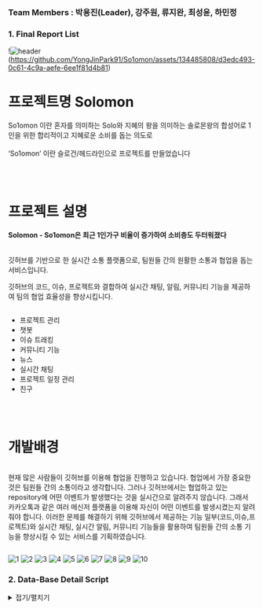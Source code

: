 

### Team Members : 박용진(Leader), 강주원, 류지완, 최성윤, 하민정 

### 1. Final Report List
!![header](https://capsule-render.vercel.app/api?type=waving&color=timeGradient&text=Welcome%20to%20So1omon%20Project%20👋&animation=twinkling&fontSize=35&fontAlignY=40&fontAlign=70&height=250)(https://github.com/YongJinPark91/So1omon/assets/134485808/d3edc493-0c61-4c9a-aefe-6ee1f81d4b81)

# 프로젝트명 Solomon


So1omon 이란 혼자를 의미하는 Solo와 지혜의 왕을 의미하는 솔로몬왕의 합성어로 1인을 위한 합리적이고 지혜로운 소비를 돕는 의도로
<br><br>
‘So1omon’ 이란 슬로건/헤드라인으로 프로젝트를 만들었습니다

<br><br>
# 프로젝트 설명

**Solomon - So1omon은 최근 1인가구 비율이 증가하여 소비층도 두터워졌다**
 
<br>
깃허브를 기반으로 한 실시간 소통 플랫폼으로, 팀원들 간의 원활한 소통과 협업을 돕는 서비스입니다. 

깃허브의 코드, 이슈, 프로젝트와 결합하여 실시간 채팅, 알림, 커뮤니티 기능을 제공하여 팀의 협업 효율성을 향상시킵니다.

 
 
  <div style="display:flex; flex-direction:row;">

 - 프로젝트 관리
 - 챗봇
 - 이슈 트래킹
 - 커뮤니티 기능
 - 뉴스
 - 실시간 채팅
 - 프로젝트 일정 관리
 - 친구 
 
</div>
<br><br>


# 개발배경
 <div style="display:flex; flex-direction:row;">

현재 많은 사람들이 깃허브를 이용해 협업을 진행하고 있습니다. 협업에서 가장 중요한 것은 팀원들 간의 소통이라고 생각합니다. 
 그러나 깃허브에서는 협업하고 있는 repository에 어떤 이벤트가 발생했다는 것을 실시간으로 알려주지 않습니다.
 그래서 카카오톡과 같은 여러 메신저 플랫폼을 이용해 자신이 어떤 이벤트를 발생시켰는지 알려줘야 합니다. 
 이러한 문제를 해결하기 위해 깃허브에서 제공하는 기능 일부(코드,이슈,프로젝트)와 실시간 채팅, 실시간 알림, 커뮤니티 기능들을 활용하여 팀원들 간의 소통 기능을 향상시킬 수 있는 서비스를 기획하였습니다.

</div>

 
![1](https://github.com/YongJinPark91/So1omon/assets/130638184/27243dcd-e6cf-4b03-b68f-976535ffbbc2)
![2](https://github.com/YongJinPark91/So1omon/assets/130638184/1e86738a-8efd-459e-9bd2-28c212b30f09)
![3](https://github.com/YongJinPark91/So1omon/assets/130638184/f99b4487-21df-41e2-b603-4022935079b1)
![4](https://github.com/YongJinPark91/So1omon/assets/130638184/38d640fa-9141-43ab-b9b5-30c04cc80008)
![5](https://github.com/YongJinPark91/So1omon/assets/130638184/12c72b76-e763-45a8-a57d-dc2196c86732)
![6](https://github.com/YongJinPark91/So1omon/assets/130638184/efe7b518-4d30-4796-a157-9fa951b19b06)
![7](https://github.com/YongJinPark91/So1omon/assets/130638184/9405dbb1-4850-4018-9df9-c1d743736f20)
![8](https://github.com/YongJinPark91/So1omon/assets/130638184/5cd1cc78-6f52-4045-b4d6-dddb1894271c)
![9](https://github.com/YongJinPark91/So1omon/assets/130638184/4a59493b-a72d-4302-a09a-d1702ec12630)
![10](https://github.com/YongJinPark91/So1omon/assets/130638184/3300f10d-ac31-41cd-b710-affbae8ab220)

### 2. Data-Base Detail Script
<details>
<summary>접기/펼치기</summary>
<pre>
 <code>
  -----------------삭제------------------
--접속유저의 모든테이블 및 제약조건 삭제
BEGIN
    FOR C IN (SELECT TABLE_NAME FROM USER_TABLES) LOOP
    EXECUTE IMMEDIATE ('DROP TABLE '||C.TABLE_NAME||' CASCADE CONSTRAINTS');
    END LOOP;
END;
/
--접속유저의 모든 시퀀스 삭제
BEGIN
FOR C IN (SELECT * FROM USER_SEQUENCES) LOOP
  EXECUTE IMMEDIATE 'DROP SEQUENCE '||C.SEQUENCE_NAME;
END LOOP;
END;
/
--접속유저의 모든 뷰 삭제
BEGIN
FOR C IN (SELECT * FROM USER_VIEWS) LOOP
  EXECUTE IMMEDIATE 'DROP VIEW '||C.VIEW_NAME;
END LOOP;
END;
/
--접속유저의 모든 트리거 삭제
BEGIN
FOR C IN (SELECT * FROM USER_TRIGGERS) LOOP
  EXECUTE IMMEDIATE 'DROP TRIGGER '||C.TRIGGER_NAME;
END LOOP;
END;
/

-- 사용자(MEMBER)
CREATE TABLE MEMBER(
    USER_NO NUMBER CONSTRAINT UNO_PK PRIMARY KEY,
    USER_ID VARCHAR2(15) CONSTRAINT UID_NN NOT NULL,
    USER_PWD VARCHAR2(20) CONSTRAINT UPWD_NN NOT NULL,
    USER_NAME VARCHAR2(20) CONSTRAINT UNAME_NN NOT NULL,
    NICKNAME VARCHAR2(30) CONSTRAINT NICKNAME_NN NOT NULL,
    ADDRESS VARCHAR2(100) CONSTRAINT ADDRESS_NN NOT NULL,
    EMAIL VARCHAR2(100) CONSTRAINT EMAIL_NN NOT NULL,
    PHONE VARCHAR2(13) CONSTRAINT PHONE_NN NOT NULL,
    POINT NUMBER DEFAULT 0,
    PROFILE VARCHAR2(100),
    ENROLL_DATE DATE DEFAULT SYSDATE,
    MODIFY_DATE DATE DEFAULT SYSDATE,
    STATUS VARCHAR2(1) DEFAULT 'Y'  CHECK (STATUS IN('Y', 'N')),
    USER_TOKEN VARCHAR2(4000),
    CONSTRAINT UID_UQ UNIQUE(USER_ID)
);

COMMENT ON COLUMN MEMBER.USER_NO IS '사용자번호';
COMMENT ON COLUMN MEMBER.USER_ID IS '아이디';
COMMENT ON COLUMN MEMBER.USER_PWD IS '비밀번호';
COMMENT ON COLUMN MEMBER.USER_NAME IS '이름';
COMMENT ON COLUMN MEMBER.NICKNAME IS '닉네임';
COMMENT ON COLUMN MEMBER.ADDRESS IS '주소';
COMMENT ON COLUMN MEMBER.EMAIL IS '이메일';
COMMENT ON COLUMN MEMBER.PHONE IS '휴대폰번호';
COMMENT ON COLUMN MEMBER.POINT IS '포인트';
COMMENT ON COLUMN MEMBER.PROFILE IS '프로필사진';
COMMENT ON COLUMN MEMBER.ENROLL_DATE IS '회원가입날짜';
COMMENT ON COLUMN MEMBER.MODIFY_DATE IS '회원수정날짜';
COMMENT ON COLUMN MEMBER.STATUS IS '상태(Y/N)';

CREATE SEQUENCE SEQ_UNO NOCACHE;

INSERT INTO MEMBER
VALUES(SEQ_UNO.NEXTVAL, 'admin', '1234', '관리자', '관리자', '서울시 강남구 역삼동', 'admin@kh.or.kr', '010-1234-5678', DEFAULT, NULL, DEFAULT, DEFAULT, DEFAULT, NULL);

INSERT INTO MEMBER
VALUES(SEQ_UNO.NEXTVAL, 'user01', 'pass01', '차은우', '얼굴천재', '서울시 강남구 청담동', 'cha@kh.or.kr', '010-1111-2222', DEFAULT, NULL, DEFAULT, DEFAULT, DEFAULT, NULL);

INSERT INTO MEMBER
VALUES(SEQ_UNO.NEXTVAL, 'user02', 'pass02', '장원영', '인형', '서울시 용산구 이촌동', 'jang@kh.or.kr', '010-2222-3333', DEFAULT, NULL, DEFAULT, DEFAULT, DEFAULT, NULL);

INSERT INTO MEMBER
VALUES(SEQ_UNO.NEXTVAL, 'user03', 'pass03', '박용진', '조장', '서울시 용산구', 'dragon@kh.or.kr', '010-4444-5555', DEFAULT, NULL, DEFAULT, DEFAULT, DEFAULT, NULL);

INSERT INTO MEMBER
VALUES(SEQ_UNO.NEXTVAL, 'user04', 'pass04', '하민정', '좁눈', '서울시 동작구 사당동', 'mmj@kh.or.kr', '010-6666-7777', DEFAULT, NULL, DEFAULT, DEFAULT, DEFAULT, NULL);


-- 상품 카테고리
CREATE TABLE CATEGORY(
    CATEGORY_NO NUMBER CONSTRAINT CTG_NO_PK PRIMARY KEY,
    CATEGORY_L VARCHAR2(100) CONSTRAINT CTG_L_NN NOT NULL,
    CATEGORY_S VARCHAR2(100),
    CATEGORY_STATUS VARCHAR2(1) DEFAULT 'Y'
);

COMMENT ON COLUMN CATEGORY.CATEGORY_NO IS '카테고리번호';
COMMENT ON COLUMN CATEGORY.CATEGORY_L IS '대분류';
COMMENT ON COLUMN CATEGORY.CATEGORY_S IS '소분류';
COMMENT ON COLUMN CATEGORY.CATEGORY_STATUS IS '카테고리상태';

CREATE SEQUENCE SEQ_CTGR NOCACHE;

INSERT INTO CATEGORY
VALUES(SEQ_CTGR.NEXTVAL, '침대', '침대프레임', DEFAULT);

INSERT INTO CATEGORY
VALUES(SEQ_CTGR.NEXTVAL, '침대', '매트리스', DEFAULT);

INSERT INTO CATEGORY
VALUES(SEQ_CTGR.NEXTVAL, '테이블·식탁·책상', '식탁', DEFAULT);

INSERT INTO CATEGORY
VALUES(SEQ_CTGR.NEXTVAL, '테이블·식탁·책상', '책상', DEFAULT);

INSERT INTO CATEGORY
VALUES(SEQ_CTGR.NEXTVAL, '테이블·식탁·책상', '좌식테이블', DEFAULT);

INSERT INTO CATEGORY
VALUES(SEQ_CTGR.NEXTVAL, '서랍·수납장', '서랍장', DEFAULT);

INSERT INTO CATEGORY
VALUES(SEQ_CTGR.NEXTVAL, '서랍·수납장', '수납장', DEFAULT);

INSERT INTO CATEGORY
VALUES(SEQ_CTGR.NEXTVAL, '서랍·수납장', '캐비닛', DEFAULT);

INSERT INTO CATEGORY
VALUES(SEQ_CTGR.NEXTVAL, '밀키트·간편식.', '밀키트', DEFAULT);

INSERT INTO CATEGORY
VALUES(SEQ_CTGR.NEXTVAL, '생필품', '세탁세제·유연제', DEFAULT);


-- 상품
CREATE TABLE PRODUCT(
    PRODUCT_NO VARCHAR2(10) CONSTRAINT PR_PK PRIMARY KEY,
    CATEGORY_NO NUMBER NOT NULL,
    PRODUCT_NAME VARCHAR2(300) CONSTRAINT PR_PR_NM NOT NULL,
    SALE NUMBER,
    DELIVERY NUMBER CONSTRAINT DEL_NN NOT NULL,
    COUNT NUMBER DEFAULT 0,
    PRODUCT_OPTION VARCHAR2(10) CONSTRAINT POPT_NN NOT NULL, 
    STATUS VARCHAR2(1) DEFAULT 'Y'  CHECK (STATUS IN('Y', 'N')),
    CONSTRAINT PR_CTGR_FK FOREIGN KEY (CATEGORY_NO) REFERENCES CATEGORY
);

COMMENT ON COLUMN PRODUCT.PRODUCT_NO IS '상품번호';
COMMENT ON COLUMN PRODUCT.CATEGORY_NO IS '카테고리번호';
COMMENT ON COLUMN PRODUCT.PRODUCT_NAME IS '상품명';
COMMENT ON COLUMN PRODUCT.SALE IS '할인률';
COMMENT ON COLUMN PRODUCT.DELIVERY IS '배송비';
COMMENT ON COLUMN PRODUCT.COUNT IS '조회수';
COMMENT ON COLUMN PRODUCT.PRODUCT_OPTION IS '옵션구분';
COMMENT ON COLUMN PRODUCT.STATUS IS '상태';

CREATE SEQUENCE SEQ_PNO NOCACHE;

INSERT INTO PRODUCT
VALUES('P' || SEQ_PNO.NEXTVAL, 1, '유사품에 속지마세요! 원조 어메이징 원목 침대 매트리스 깔판', 0.2, 50000, DEFAULT, '사이즈', DEFAULT);

INSERT INTO PRODUCT
VALUES('P' || SEQ_PNO.NEXTVAL, 3, '안나 원형 식탁테이블 600 700 800 1000 4type', 0, 25000, DEFAULT, '색상', DEFAULT);

INSERT INTO PRODUCT
VALUES('P' || SEQ_PNO.NEXTVAL, 6, '깔끔한 화이트 서랍장 3종', 0.1, 10000, DEFAULT, '색상', DEFAULT);

INSERT INTO PRODUCT
VALUES('P' || SEQ_PNO.NEXTVAL, 7, '따뜻하게 집에서! 베트남쌀국수 15팩/30팩', 0.2, 0, DEFAULT, '선택', DEFAULT);

INSERT INTO PRODUCT
VALUES('P' || SEQ_PNO.NEXTVAL, 10, '대용량 4L+리필 2600ml 초고농축 섬유유연제', 0, 0, DEFAULT, '선택', DEFAULT);

-- 상품옵션
CREATE TABLE OPTIONS(
    PRODUCT_NO VARCHAR2(10),
    OPTION_NAME VARCHAR2(100),
    STOCK NUMBER DEFAULT 0,
    PRICE NUMBER CONSTRAINT PRICE_NN NOT NULL,
    CONSTRAINT PNO_FK FOREIGN KEY (PRODUCT_NO) REFERENCES PRODUCT,
    CONSTRAINT OPTION_PK PRIMARY KEY(PRODUCT_NO, OPTION_NAME)
);

COMMENT ON COLUMN OPTIONS.PRODUCT_NO IS '상품번호';
COMMENT ON COLUMN OPTIONS.OPTION_NAME IS '옵션명';
COMMENT ON COLUMN OPTIONS.STOCK IS '재고';
COMMENT ON COLUMN OPTIONS.PRICE IS '가격';

--CREATE SEQUENCE SEQ_OPTNO NOCACHE;

INSERT INTO OPTIONS
VALUES('P2', '화이트', DEFAULT, 50000);

INSERT INTO OPTIONS
VALUES('P2', '블랙', DEFAULT, 50000);

INSERT INTO OPTIONS
VALUES('P3', '블루', DEFAULT, 75000);

INSERT INTO OPTIONS
VALUES('P3', '화이트', DEFAULT, 70000);

INSERT INTO OPTIONS
VALUES('P4', '15팩', DEFAULT, 25000);

INSERT INTO OPTIONS
VALUES('P4', '30팩', DEFAULT, 45000);

INSERT INTO OPTIONS
VALUES('P1', 'S', DEFAULT, 50000);

INSERT INTO OPTIONS
VALUES('P1', 'SS', DEFAULT, 55000);



--- 장바구니
CREATE TABLE CART(
    PRODUCT_NO VARCHAR2(10),
    USER_NO NUMBER,
    VOLUME NUMBER DEFAULT 1,
    FOREIGN KEY (USER_NO) REFERENCES MEMBER,
    FOREIGN KEY (PRODUCT_NO) REFERENCES PRODUCT,
    CONSTRAINT CART_PK PRIMARY KEY (PRODUCT_NO, USER_NO)
);

COMMENT ON COLUMN CART.PRODUCT_NO IS '상품번호';
COMMENT ON COLUMN CART.USER_NO IS '사용자번호';
COMMENT ON COLUMN CART.VOLUME IS '상품수량';

INSERT INTO CART
VALUES('P1', 2, DEFAULT);

INSERT INTO CART
VALUES('P2', 3, 2);

INSERT INTO CART
VALUES('P3', 1, DEFAULT);

INSERT INTO CART
VALUES('P4', 4, 3);


INSERT INTO CART
VALUES('P5', 5, DEFAULT);

-- 주문
CREATE TABLE ORDERS(
    ORDER_NO NUMBER CONSTRAINT ORDER_PK PRIMARY KEY,
    USER_NO NUMBER NOT NULL,
    TRACKING NUMBER CONSTRAINT TRACKING_NN NOT NULL,
    ORDER_DATE DATE DEFAULT SYSDATE,
    CASH_TYPE VARCHAR2(30) CONSTRAINT CASHTYPE_NN NOT NULL,
    STATUS VARCHAR2(1) DEFAULT 'Y'  CHECK (STATUS IN('Y', 'N')),
    ADDRESS VARCHAR2(4000) CONSTRAINT ADDR_NN NOT NULL,
    MEMBER_STATUS VARCHAR2(1) DEFAULT 'M',
    CONSTRAINT UNO_FK FOREIGN KEY (USER_NO) REFERENCES MEMBER
);

COMMENT ON COLUMN ORDERS.ORDER_NO IS '주문번호';
COMMENT ON COLUMN ORDERS.USER_NO IS '사용자번호';
COMMENT ON COLUMN ORDERS.TRACKING IS '송장번호';
COMMENT ON COLUMN ORDERS.ORDER_DATE IS '구매일자';
COMMENT ON COLUMN ORDERS.CASH_TYPE IS '결제수단';
COMMENT ON COLUMN ORDERS.STATUS IS '상태';
COMMENT ON COLUMN ORDERS.ADDRESS IS '주소';
COMMENT ON COLUMN ORDERS.MEMBER_STATUS IS '회원상태';


INSERT INTO ORDERS
VALUES(202310111812, 1, 123456789, DEFAULT, '카드', DEFAULT, '서울시 용산구', DEFAULT);

INSERT INTO ORDERS
VALUES(202310111813, 2, 123456780, DEFAULT, '카드', DEFAULT, '서울시 동작구', DEFAULT);

INSERT INTO ORDERS
VALUES(202310111814, 3, 123456782, DEFAULT, '카드', DEFAULT, '서울시 관악구', DEFAULT);

INSERT INTO ORDERS
VALUES(202310111815, 4, 123456788, DEFAULT, '카드', DEFAULT, '광주광역시 북구', DEFAULT);

INSERT INTO ORDERS
VALUES(202310111816, 5, 123456787, DEFAULT, '카드', DEFAULT, '경남 거제시', DEFAULT);


-- 주문상세
CREATE TABLE ORDER_DETAIL(
    ORDER_NO NUMBER,
    PRODUCT_NO VARCHAR2(10) NOT NULL,
    OPTION_NAME VARCHAR2(300) NOT NULL,
    VOLUME NUMBER CONSTRAINT VOL_NN NOT NULL,
    FOREIGN KEY (ORDER_NO) REFERENCES ORDERS,
    FOREIGN KEY (PRODUCT_NO) REFERENCES PRODUCT
);

COMMENT ON COLUMN ORDER_DETAIL.ORDER_NO IS '주문번호';
COMMENT ON COLUMN ORDER_DETAIL.PRODUCT_NO IS '상품번호';
COMMENT ON COLUMN ORDER_DETAIL.OPTION_NAME IS '옵션명';
COMMENT ON COLUMN ORDER_DETAIL.VOLUME IS '구매수량';

INSERT INTO ORDER_DETAIL
VALUES(202310111812, 'P2', '화이트', 1);

INSERT INTO ORDER_DETAIL
VALUES(202310111812, 'P3', '블루', 1);

INSERT INTO ORDER_DETAIL
VALUES(202310111813, 'P3', '화이트', 2);

INSERT INTO ORDER_DETAIL
VALUES(202310111814, 'P3', '화이트', 1);

INSERT INTO ORDER_DETAIL
VALUES(202310111815, 'P4', '30팩', 1);

INSERT INTO ORDER_DETAIL
VALUES(202310111816, 'P1', 'S', 1);

-- 찜하기
CREATE TABLE WISH(
    PRODUCT_NO VARCHAR2(10),
    USER_NO NUMBER,
    FOREIGN KEY (USER_NO) REFERENCES MEMBER,
    FOREIGN KEY (PRODUCT_NO) REFERENCES PRODUCT,
    CONSTRAINT WISH_PK PRIMARY KEY (PRODUCT_NO, USER_NO)
);

COMMENT ON COLUMN WISH.PRODUCT_NO IS '상품번호';
COMMENT ON COLUMN WISH.USER_NO IS '사용자번호';


INSERT INTO WISH
VALUES('P1', 2);

INSERT INTO WISH
VALUES('P1', 3);

INSERT INTO WISH
VALUES('P2', 1);

INSERT INTO WISH
VALUES('P3', 4);

INSERT INTO WISH
VALUES('P5', 5);



-- 상품리뷰
CREATE TABLE REVIEW(
    REVIEW_NO VARCHAR2(10) CONSTRAINT REVIEW_PK PRIMARY KEY,
    ORDER_NO NUMBER CONSTRAINT ORDERNO_NN NOT NULL,
    PRODUCT_NO VARCHAR2(10) NOT NULL,
    OPTION_NAME VARCHAR2(300) NOT NULL,
    REVIEW_CONTENT VARCHAR2(3000) NOT NULL,
    RATING NUMBER NOT NULL,
    CREATE_DATE DATE DEFAULT SYSDATE,
    STATUS VARCHAR2(1) DEFAULT 'Y' CHECK (STATUS IN('Y','N')),
    FOREIGN KEY (ORDER_NO) REFERENCES ORDERS,
    FOREIGN KEY (PRODUCT_NO) REFERENCES PRODUCT
);

COMMENT ON COLUMN REVIEW.REVIEW_NO IS '리뷰번호';
COMMENT ON COLUMN REVIEW.ORDER_NO IS '주문번호';
COMMENT ON COLUMN REVIEW.PRODUCT_NO IS '상품번호';
COMMENT ON COLUMN REVIEW.OPTION_NAME IS '옵션명';
COMMENT ON COLUMN REVIEW.REVIEW_CONTENT IS '내용';
COMMENT ON COLUMN REVIEW.RATING IS '별점';
COMMENT ON COLUMN REVIEW.CREATE_DATE IS '작성일';
COMMENT ON COLUMN REVIEW.STATUS IS '상태';

CREATE SEQUENCE SEQ_REVIEW NOCACHE;

INSERT INTO REVIEW
VALUES('R' || SEQ_REVIEW.NEXTVAL, 202310111812, 'P1', 'S', '생각보다 더 튼튼한거같아서 마음에 들어요', 4, DEFAULT, DEFAULT);

INSERT INTO REVIEW
VALUES('R' || SEQ_REVIEW.NEXTVAL, 202310111813, 'P2', '블랙', '아주 좋아요', 5, DEFAULT, DEFAULT);

INSERT INTO REVIEW
VALUES('R' || SEQ_REVIEW.NEXTVAL, 202310111814, 'P3', '화이트', '그저 그래요', 3, DEFAULT, DEFAULT);

INSERT INTO REVIEW
VALUES('R' || SEQ_REVIEW.NEXTVAL, 202310111815, 'P3', '블루', '색상이 너무 예뻐요', 4, DEFAULT, DEFAULT);

INSERT INTO REVIEW
VALUES('R' || SEQ_REVIEW.NEXTVAL, 202310111816, 'P4', '30팩', '깊은맛이 나요 맛나요', 5, DEFAULT, DEFAULT);


-- 공동구매상품
CREATE TABLE GROUP_BUY(
    GBUY_NO NUMBER CONSTRAINT GBUYNO_PK PRIMARY KEY,
    PRODUCT_NO VARCHAR2(10) NOT NULL,
    GBUY_START DATE NOT NULL,
    GBUY_END DATE NOT NULL,
    GBUY_MIN NUMBER NOT NULL,
    STATUS VARCHAR2(1) DEFAULT 'Y' CHECK (STATUS IN('Y', 'N')),
    FOREIGN KEY (PRODUCT_NO) REFERENCES PRODUCT
);

COMMENT ON COLUMN GROUP_BUY.GBUY_NO IS '공동구매번호';
COMMENT ON COLUMN GROUP_BUY.PRODUCT_NO IS '상품번호';
COMMENT ON COLUMN GROUP_BUY.GBUY_START IS '시작날짜';
COMMENT ON COLUMN GROUP_BUY.GBUY_END IS '종료날짜';
COMMENT ON COLUMN GROUP_BUY.GBUY_MIN IS '최소인원';
COMMENT ON COLUMN GROUP_BUY.STATUS IS '상태';

CREATE SEQUENCE SEQ_GBUY NOCACHE;

INSERT INTO GROUP_BUY
VALUES(SEQ_GBUY.NEXTVAL, 'P3', '2023-10-23', '2023-10-25', 10, DEFAULT);

INSERT INTO GROUP_BUY
VALUES(SEQ_GBUY.NEXTVAL, 'P5', '2023-10-30', '2023-11-25', 10, DEFAULT);

INSERT INTO GROUP_BUY
VALUES(SEQ_GBUY.NEXTVAL, 'P4', '2023-11-01', '2023-11-05', 8, DEFAULT);

INSERT INTO GROUP_BUY
VALUES(SEQ_GBUY.NEXTVAL, 'P2', '2023-11-25', '2023-12-25', 15, DEFAULT);


-- 공동구매자
CREATE TABLE GROUP_BUYER(
    GBUY_NO,
    USER_NO,
    FOREIGN KEY (GBUY_NO) REFERENCES GROUP_BUY,
    FOREIGN KEY (USER_NO) REFERENCES MEMBER,
    CONSTRAINT GBUYER_PK PRIMARY KEY(GBUY_NO, USER_NO)
);

COMMENT ON COLUMN GROUP_BUYER.GBUY_NO IS '공동구매번호';
COMMENT ON COLUMN GROUP_BUYER.USER_NO IS '사용자번호';

INSERT INTO GROUP_BUYER
VALUES(1, 1);

INSERT INTO GROUP_BUYER
VALUES(1, 2);

INSERT INTO GROUP_BUYER
VALUES(1, 3);

INSERT INTO GROUP_BUYER
VALUES(2, 4);

INSERT INTO GROUP_BUYER
VALUES(2, 5);

-- 게시판
CREATE TABLE BOARD(
    BOARD_NO VARCHAR2(10) CONSTRAINT BNO_PK PRIMARY KEY,
    BOARD_WRITER NUMBER NOT NULL,
    BOARD_TITLE VARCHAR2(100) NOT NULL,
    BOARD_CONTENT VARCHAR2(4000) NOT NULL,
    CREATE_DATE DATE DEFAULT SYSDATE,
    COUNT NUMBER DEFAULT 0,
    TAG VARCHAR2(200),
    BOARD_TYPE NUMBER NOT NULL CHECK (BOARD_TYPE IN(1, 2)),
    STATUS VARCHAR2(1) DEFAULT 'Y'  CHECK (STATUS IN('Y', 'N')),
    FOREIGN KEY (BOARD_WRITER) REFERENCES MEMBER
);

COMMENT ON COLUMN BOARD.BOARD_NO IS '게시글번호';
COMMENT ON COLUMN BOARD.BOARD_WRITER IS '작성자';
COMMENT ON COLUMN BOARD.BOARD_TITLE IS '제목';
COMMENT ON COLUMN BOARD.BOARD_CONTENT IS '내용';
COMMENT ON COLUMN BOARD.CREATE_DATE IS '작성일';
COMMENT ON COLUMN BOARD.COUNT IS '조회수';
COMMENT ON COLUMN BOARD.TAG IS '태그';
COMMENT ON COLUMN BOARD.BOARD_TYPE IS '게시글타입';
COMMENT ON COLUMN BOARD.STATUS IS '상태(Y/N)';

CREATE SEQUENCE SEQ_BNO NOCACHE;

INSERT INTO BOARD
VALUES('B' || SEQ_BNO.NEXTVAL, 1, '첫번째 게시글', '첫번째 게시글임다', DEFAULT, DEFAULT, '첫게시글', 1, DEFAULT);
-- 엑셀 샘플


-- 중고게시판
CREATE TABLE T_BOARD(
    TBOARD_NO VARCHAR2(10) CONSTRAINT TBNO_PK PRIMARY KEY,
    USER_NO NUMBER NOT NULL,
    TBOARD_TITLE VARCHAR2(100) NOT NULL,
    TBOARD_CONTENT VARCHAR2(4000) NOT NULL,
    PRICE VARCHAR2(100) NOT NULL,
    CREATE_DATE DATE DEFAULT SYSDATE,
    COUNT NUMBER DEFAULT 0,
    TAG VARCHAR2(200),
    STATUS VARCHAR2(1) DEFAULT 'Y'  CHECK (STATUS IN('Y', 'N')),
    FOREIGN KEY (USER_NO) REFERENCES MEMBER
);

COMMENT ON COLUMN T_BOARD.TBOARD_NO IS '중고게시글번호';
COMMENT ON COLUMN T_BOARD.USER_NO IS '사용자번호';
COMMENT ON COLUMN T_BOARD.TBOARD_TITLE IS '제목';
COMMENT ON COLUMN T_BOARD.TBOARD_CONTENT IS '내용';
COMMENT ON COLUMN T_BOARD.PRICE IS '가격';
COMMENT ON COLUMN T_BOARD.CREATE_DATE IS '작성일';
COMMENT ON COLUMN T_BOARD.COUNT IS '조회수';
COMMENT ON COLUMN T_BOARD.TAG IS '태그';
COMMENT ON COLUMN T_BOARD.STATUS IS '상태';

CREATE SEQUENCE SEQ_TBNO NOCACHE;

INSERT INTO T_BOARD
VALUES('T' || SEQ_TBNO.NEXTVAL, 1, '문상 팔아요', '네고사절', '45000', DEFAULT, DEFAULT, '중고게시판1', DEFAULT);

INSERT INTO T_BOARD
VALUES('T' || SEQ_TBNO.NEXTVAL, 2, '문어 삽니다', '싸게 주세요', '가격제시', DEFAULT, DEFAULT, '중고게시판2', DEFAULT);

INSERT INTO T_BOARD
VALUES('T' || SEQ_TBNO.NEXTVAL, 3, '무료나눔', '짜잔', '0', DEFAULT, DEFAULT, '중고게시판3', DEFAULT);

INSERT INTO T_BOARD
VALUES('T' || SEQ_TBNO.NEXTVAL, 4, '뿌링클 깊티', '찔러봐주세요', '20000', DEFAULT, DEFAULT, '중고게시판4', DEFAULT);

INSERT INTO T_BOARD
VALUES('T' || SEQ_TBNO.NEXTVAL, 5, '벌레 잡아드립니다', '무슨 벌레든 ㅇㅋ 심야추가금 있습니다', '20000', DEFAULT, DEFAULT, '중고게시판5', DEFAULT);


-- 댓글
CREATE TABLE REPLY(
    REPLY_NO NUMBER CONSTRAINT RPLNO_PK PRIMARY KEY,
    BOARD_NO VARCHAR2(10) NOT NULL,
    REPLY_WRITER NUMBER NOT NULL,
    REPLY_CONTENT VARCHAR2(1000) NOT NULL,
    CREATE_DATE DATE DEFAULT SYSDATE,
    STATUS VARCHAR2(1) DEFAULT 'Y'  CHECK (STATUS IN('Y', 'N')),
    FOREIGN KEY (REPLY_WRITER) REFERENCES MEMBER
);

COMMENT ON COLUMN REPLY.REPLY_NO IS '댓글번호';
COMMENT ON COLUMN REPLY.BOARD_NO IS '게시글번호';
COMMENT ON COLUMN REPLY.REPLY_WRITER IS '작성자';
COMMENT ON COLUMN REPLY.REPLY_CONTENT IS '댓글내용';
COMMENT ON COLUMN REPLY.CREATE_DATE IS '작성일';
COMMENT ON COLUMN REPLY.STATUS IS '상태';

CREATE SEQUENCE SEQ_RPL NOCACHE;

INSERT INTO REPLY
VALUES(SEQ_RPL.NEXTVAL, 'B1', 2, '댓글1', DEFAULT, DEFAULT);


INSERT INTO REPLY
VALUES(SEQ_RPL.NEXTVAL, 'B1', 1, '댓글2', DEFAULT, DEFAULT);

INSERT INTO REPLY
VALUES(SEQ_RPL.NEXTVAL, 'T1', 3, '댓글3', DEFAULT, DEFAULT);

INSERT INTO REPLY
VALUES(SEQ_RPL.NEXTVAL, 'T2', 4, '댓글4', DEFAULT, DEFAULT);

/*
INSERT INTO REPLY
VALUES(SEQ_RPL.NEXTVAL, 'B2', 2, '댓글3', DEFAULT, DEFAULT);

INSERT INTO REPLY
VALUES(SEQ_RPL.NEXTVAL, 'B2', 3, '댓글4', DEFAULT, DEFAULT);

INSERT INTO REPLY
VALUES(SEQ_RPL.NEXTVAL, 'B2', 5, '댓글5', DEFAULT, DEFAULT);
*/

-- 좋아요
CREATE TABLE LIKES(
    BOARD_NO VARCHAR2(10),
    USER_NO NUMBER,
    FOREIGN KEY (USER_NO) REFERENCES MEMBER,
    CONSTRAINT LIKES_PK PRIMARY KEY (BOARD_NO, USER_NO)
);

COMMENT ON COLUMN LIKES.BOARD_NO IS '게시글번호';
COMMENT ON COLUMN LIKES.USER_NO IS '사용자번호';

INSERT INTO LIKES
VALUES('B1', 2);

INSERT INTO LIKES
VALUES('B1', 3);

INSERT INTO LIKES
VALUES('T1', 4);

INSERT INTO LIKES
VALUES('T1', 5);

INSERT INTO LIKES
VALUES('T3', 5);


-- 질문
CREATE TABLE QUESTION(
    Q_NO NUMBER CONSTRAINT QNO_PK PRIMARY KEY,
    Q_WRITER NUMBER NOT NULL,
    REF_NO VARCHAR2(10),
    Q_TITLE VARCHAR2(100) NOT NULL,
    Q_CONTENT VARCHAR2(4000) NOT NULL,
    Q_CATEGORY VARCHAR2(100),
    Q_DATE DATE DEFAULT SYSDATE,
    Q_STATUS VARCHAR2(1) DEFAULT 'N' CHECK (Q_STATUS IN('Y','N')),
    FOREIGN KEY (Q_WRITER) REFERENCES MEMBER
);

COMMENT ON COLUMN QUESTION.Q_NO IS '문의번호';
COMMENT ON COLUMN QUESTION.Q_WRITER IS '작성자';
COMMENT ON COLUMN QUESTION.REF_NO IS '참조번호';
COMMENT ON COLUMN QUESTION.Q_TITLE IS '제목';
COMMENT ON COLUMN QUESTION.Q_CONTENT IS '내용';
COMMENT ON COLUMN QUESTION.Q_CATEGORY IS '질문카테고리';
COMMENT ON COLUMN QUESTION.Q_DATE IS '작성일';
COMMENT ON COLUMN QUESTION.Q_STATUS IS '처리여부';

CREATE SEQUENCE SEQ_QNO NOCACHE;

INSERT INTO QUESTION
VALUES(SEQ_QNO.NEXTVAL, 2, NULL, '신고처리는 어떻게 이뤄지나요?', '궁금합니다', NULL, DEFAULT, DEFAULT);

INSERT INTO QUESTION
VALUES(SEQ_QNO.NEXTVAL, 3, 'P1', '원목 원산지가 어딘가요?', '궁금합니다', '상품문의', DEFAULT, 'Y');

INSERT INTO QUESTION
VALUES(SEQ_QNO.NEXTVAL, 4, 'P3', '색상이 잘못 왔어요', '블루로 주문했는데 블랙이왔어요', '배송문의', DEFAULT, DEFAULT);

INSERT INTO QUESTION
VALUES(SEQ_QNO.NEXTVAL, 5, 'P4', '어떤향인가요', '궁금', '배송문의', DEFAULT, DEFAULT);

INSERT INTO QUESTION
VALUES(SEQ_QNO.NEXTVAL, 3, 'P5', '왜이렇게 맛이 없나요', '실망이에요', '상품문의', DEFAULT, DEFAULT);

-- 답변
CREATE TABLE ANSWER(
    A_NO NUMBER CONSTRAINT ANO_PK PRIMARY KEY,
    Q_NO NUMBER NOT NULL,
    A_CONTENT VARCHAR2(4000) NOT NULL,
    A_DATE DATE DEFAULT SYSDATE,
    A_STATUS VARCHAR2(1) DEFAULT 'N' CHECK (A_STATUS IN('Y', 'N')),
    FOREIGN KEY (Q_NO) REFERENCES QUESTION
);

COMMENT ON COLUMN ANSWER.A_NO IS '답변번호';
COMMENT ON COLUMN ANSWER.Q_NO IS '문의번호';
COMMENT ON COLUMN ANSWER.A_CONTENT IS '답변내용';
COMMENT ON COLUMN ANSWER.A_DATE IS '작성일';
COMMENT ON COLUMN ANSWER.A_STATUS IS '작성상태';

CREATE SEQUENCE SEQ_ANO NOCACHE;

INSERT INTO ANSWER
VALUES(SEQ_ANO.NEXTVAL, 2, '글쎄요', DEFAULT, DEFAULT);

INSERT INTO ANSWER
VALUES(SEQ_ANO.NEXTVAL, 3, '몰루', DEFAULT, DEFAULT);

INSERT INTO ANSWER
VALUES(SEQ_ANO.NEXTVAL, 1, '잘', DEFAULT, DEFAULT);

-- 포인트
CREATE TABLE POINT(
    POINT_NO NUMBER CONSTRAINT POINT_PK PRIMARY KEY,
    USER_NO NUMBER NOT NULL,
    POINT_DATE DATE DEFAULT SYSDATE,
    REASON VARCHAR2(20) NOT NULL,
    POINT VARCHAR2(10) NOT NULL,
    FOREIGN KEY (USER_NO) REFERENCES MEMBER
);

COMMENT ON COLUMN POINT.POINT_NO IS '포인트번호';
COMMENT ON COLUMN POINT.USER_NO IS '사용자번호';
COMMENT ON COLUMN POINT.POINT_DATE IS '변동일자';
COMMENT ON COLUMN POINT.REASON IS '사유';
COMMENT ON COLUMN POINT.POINT IS '증감';

CREATE SEQUENCE SEQ_POINT NOCACHE;

INSERT INTO POINT
VALUES(SEQ_POINT.NEXTVAL, 2, DEFAULT, '추천', '+1000');

INSERT INTO POINT
VALUES(SEQ_POINT.NEXTVAL, 3, DEFAULT, '적립', '+500');

INSERT INTO POINT
VALUES(SEQ_POINT.NEXTVAL, 2, DEFAULT, '사용', '-1000');

INSERT INTO POINT
VALUES(SEQ_POINT.NEXTVAL, 4, DEFAULT, '추천', '+1000');

INSERT INTO POINT
VALUES(SEQ_POINT.NEXTVAL, 5, DEFAULT, '사용', '-500');


-- 신고
CREATE TABLE REPORT(
    REPORT_NO NUMBER CONSTRAINT RPT_PK PRIMARY KEY,
    REPORTER NUMBER NOT NULL,
    SUSPECT NUMBER NOT NULL,
    GUILTY VARCHAR2(50) NOT NULL,
    REPORT_CONTENT VARCHAR2(1000),
    REPORT_DATE DATE DEFAULT SYSDATE,
    REF_NO VARCHAR2(10) NOT NULL,
    RESULT VARCHAR2(10) DEFAULT 'N',
    FOREIGN KEY (REPORTER) REFERENCES MEMBER,
    FOREIGN KEY (SUSPECT) REFERENCES MEMBER
);

COMMENT ON COLUMN REPORT.REPORT_NO IS '신고번호';
COMMENT ON COLUMN REPORT.REPORTER IS '신고자';
COMMENT ON COLUMN REPORT.SUSPECT IS '피신고자';
COMMENT ON COLUMN REPORT.GUILTY IS '신고종류';
COMMENT ON COLUMN REPORT.REPORT_CONTENT IS '신고내용';
COMMENT ON COLUMN REPORT.REPORT_DATE IS '신고일자';
COMMENT ON COLUMN REPORT.RESULT IS '처리여부';

CREATE SEQUENCE SEQ_RPT NOCACHE;

INSERT INTO REPORT
VALUES(SEQ_RPT.NEXTVAL, 2, 1, '신고종류', '그냥', DEFAULT, 'B1', DEFAULT); 

INSERT INTO REPORT
VALUES(SEQ_RPT.NEXTVAL, 4, 2, '신고종류', '내용', DEFAULT, 'T1', DEFAULT); 

/*
INSERT INTO REPORT
VALUES(SEQ_RPT.NEXTVAL, 3, 1, '신고종류', '그냥2', DEFAULT, 'B4', DEFAULT); 

INSERT INTO REPORT
VALUES(SEQ_RPT.NEXTVAL, 4, 1, '신고종류', '그냥3', DEFAULT, 'B2', DEFAULT); 

INSERT INTO REPORT
VALUES(SEQ_RPT.NEXTVAL, 5, 1, '신고종류', '그냥4', DEFAULT, 'B7', DEFAULT); 
*/


-- 알림
CREATE TABLE ALERT(
    ALERT_NO NUMBER CONSTRAINT ALERT_PK PRIMARY KEY,
    USER_NO NUMBER NOT NULL,
    ALERT_CONTENT VARCHAR2(1000) NOT NULL,
    ALERT_TIME DATE DEFAULT SYSDATE,
    ALERT_STATUS VARCHAR2(1) DEFAULT 'N',
    REF_NO VARCHAR2(10) NOT NULL,
    FOREIGN KEY (USER_NO) REFERENCES MEMBER
);

COMMENT ON COLUMN ALERT.ALERT_NO IS '알림번호';
COMMENT ON COLUMN ALERT.USER_NO IS '사용자번호';
COMMENT ON COLUMN ALERT.ALERT_CONTENT IS '알림내용';
COMMENT ON COLUMN ALERT.ALERT_TIME IS '알림시간';
COMMENT ON COLUMN ALERT.ALERT_STATUS IS '알림상태';
COMMENT ON COLUMN ALERT.REF_NO IS '참조번호';


CREATE SEQUENCE SEQ_ALERT NOCACHE;

INSERT INTO ALERT
VALUES(SEQ_ALERT.NEXTVAL, 1, '[참조게시글제목]에 댓글이 달렸습니다', DEFAULT, DEFAULT, 'B1');

/*
INSERT INTO ALERT
VALUES(SEQ_ALERT.NEXTVAL, 2, '[참조게시글제목]에 댓글이 달렸습니다', DEFAULT, DEFAULT, 'B2');

INSERT INTO ALERT
VALUES(SEQ_ALERT.NEXTVAL, 3, '[참조게시글제목]에 댓글이 달렸습니다', DEFAULT, DEFAULT, 'B3');

INSERT INTO ALERT
VALUES(SEQ_ALERT.NEXTVAL, 3, '[참조게시글제목]에 댓글이 달렸습니다', DEFAULT, DEFAULT, 'B4');

INSERT INTO ALERT
VALUES(SEQ_ALERT.NEXTVAL, 1, '게시글참조번호에 댓글이 달렸습니다', DEFAULT, DEFAULT, 'B1');
*/

-- 파일첨부
CREATE TABLE ATTACHMENT(
    FILE_NO NUMBER CONSTRAINT ATT_PK PRIMARY KEY,
    REF_NO VARCHAR2(10) NOT NULL,
    ORIGIN_NAME VARCHAR2(100) NOT NULL,
    CHANGE_NAME VARCHAR2(10) NOT NULL,
    FILE_PATH VARCHAR2(100) NOT NULL,
    UPLOAD_DATE DATE DEFAULT SYSDATE,
    STATUS VARCHAR2(1) DEFAULT 'Y'
);

COMMENT ON COLUMN ATTACHMENT.FILE_NO IS '파일번호';
COMMENT ON COLUMN ATTACHMENT.REF_NO IS '참조번호';
COMMENT ON COLUMN ATTACHMENT.ORIGIN_NAME IS '원본명';
COMMENT ON COLUMN ATTACHMENT.CHANGE_NAME IS '저장경로';
COMMENT ON COLUMN ATTACHMENT.FILE_PATH IS '저장경로';
COMMENT ON COLUMN ATTACHMENT.UPLOAD_DATE IS '업로드일';
COMMENT ON COLUMN ATTACHMENT.STATUS IS '상태';

CREATE SEQUENCE SEQ_FNO;

-- 광고
CREATE TABLE ADVERTISEMENT(
    AD_NO NUMBER CONSTRAINT ADNO_PK PRIMARY KEY,
    AD_TYPE NUMBER NOT NULL,
    AD_START DATE NOT NULL,
    AD_END DATE NOT NULL,
    AD_STATUS VARCHAR2(1) DEFAULT 'Y'
);

COMMENT ON COLUMN ADVERTISEMENT.AD_NO IS '광고번호';
COMMENT ON COLUMN ADVERTISEMENT.AD_TYPE IS '배너종류';
COMMENT ON COLUMN ADVERTISEMENT.AD_START IS '광고게시일';
COMMENT ON COLUMN ADVERTISEMENT.AD_END IS '광고종료일';
COMMENT ON COLUMN ADVERTISEMENT.AD_STATUS IS '광고상태';

CREATE SEQUENCE SEQ_ADNO NOCACHE;

-- 검색
CREATE TABLE SEARCH(
    SEARCH_NO NUMBER CONSTRAINT SEARCH_PK PRIMARY KEY,
    SEARCH_NAME VARCHAR2(1000) NOT NULL,
    SEARCH_DATE DATE DEFAULT SYSDATE
);

COMMENT ON COLUMN SEARCH.SEARCH_NO IS '검색번호';
COMMENT ON COLUMN SEARCH.SEARCH_NAME IS '검색어';
COMMENT ON COLUMN SEARCH.SEARCH_DATE IS '검색일';

CREATE SEQUENCE SEQ_SEARCH NOCACHE;



-- 비회원 장바구니
CREATE TABLE N_MEMBER_CART(
    NMEMBER_NO VARCHAR2(4000),
    PRODUCT_NO VARCHAR2(10),
    FOREIGN KEY (PRODUCT_NO) REFERENCES PRODUCT,
    CONSTRAINT NMEM_CART_PK PRIMARY KEY(NMEMBER_NO, PRODUCT_NO)
);

COMMENT ON COLUMN N_MEMBER_CART.NMEMBER_NO IS '비회원 식별번호';
COMMENT ON COLUMN N_MEMBER_CART.PRODUCT_NO IS '상품번호';




 </code>
</pre>
</details>
